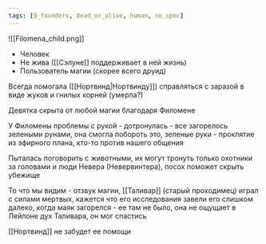 ```yaml
---
tags: [9_founders, dead_or_alive, human, no_spec]
---
```


![[Filomena_child.png]]

- Человек
- Не жива ([[Сэлуне]] поддерживает в ней жизнь)
- Пользователь магии (скорее всего друид)

Всегда помогала ([[Нортвинд|Нортвинду]]) справляться с заразой в виде жуков и гнилых корней (умерла?)

Девятка скрыта от любой магии благодаря Филомене

У Филомены проблемы с рукой - дотронулась - все загорелось зелеными рунами, она смогла побороть это, зеленые руки - проклятие из эфирного плана, кто-то против нашего общения

Пыталась поговорить с животными, их могут тронуть только охотники за головами и люди Невера (Невервинтера), посох поможет скрыть убежище

То что мы видим - отзвук магии, [[Таливар]] (старый проходимец) играл с силами мертвых, кажется что его исследования завели его слишком далеко, когда маяк загорелся - ее там не было, она не ощущает в Лейлоне дух Таливара, он мог спастись

[[Нортвинд]] не забудет ее помощи
